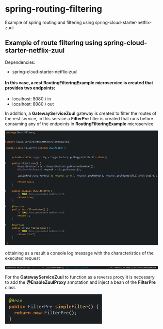 # spring-routing-filtering
Example of spring routing and filtering using spring-cloud-starter-netflix-zuul

<h2> Example of route filtering using spring-cloud-starter-netflix-zuul </h2>

Dependencies:
<ul>
<li>spring-cloud-starter-netflix-zuul</li>
</ul>

<h4>In this case, a rest RoutingFilteringExample microservice is created that provides two endpoints:</h4>
<ul>
<li> localhost: 8080 / in </li>
<li> localhost: 8080 / out </li>
</ul>
<p> In addition, a <b>GatewayServiceZuul</b> gateway is created to filter the routes of the rest service, in this service a <b>FilterPre</b> filter is created that runs before consuming any of the endpoints in <b>RoutingFilteringExample</b> microservice</p>
<img src = "filterClass.png" />
<p>obtaining as a result a console log message with the characteristics of the executed request</p>
<img src = "filterservice.png" />
<p> For the <b>GatewayServiceZuul</b> to function as a reverse proxy it is necessary to add the <b>@EnableZuulProxy</b> annotation and inject a bean of the <b>FilterPre</b> class </p>
<img src = "beanFilter.png" />
